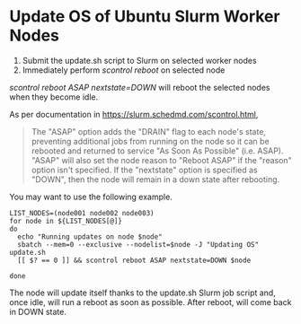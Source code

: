 # Update OS of Ubuntu Slurm Worker Nodes

1. Submit the update.sh script to Slurm on selected worker nodes
2. Immediately perform _scontrol reboot_ on selected node
 
_scontrol reboot ASAP nextstate=DOWN_ will reboot the selected nodes when they become idle.

As per documentation in https://slurm.schedmd.com/scontrol.html, 

>The "ASAP" option adds the "DRAIN" flag to each node's state, preventing additional jobs from running on the node so it can be rebooted and returned to service "As Soon As Possible" (i.e. ASAP). "ASAP" will also set the node reason to "Reboot ASAP" if the "reason" option isn't specified. If the "nextstate" option is specified as "DOWN", then the node will remain in a down state after rebooting. 



You may want to use the following example.


```console
LIST_NODES=(node001 node002 node003)
for node in ${LIST_NODES[@]}
do
  echo "Running updates on node $node"
  sbatch --mem=0 --exclusive --nodelist=$node -J "Updating OS" update.sh
  [[ $? == 0 ]] && scontrol reboot ASAP nextstate=DOWN $node
  
done
```

The node will update itself thanks to the update.sh Slurm job script and, once idle, will run a reboot as soon as possible. After reboot, will come back in DOWN state.



